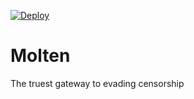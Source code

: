[![Deploy](https://www.herokucdn.com/deploy/button.svg)](https://heroku.com/deploy)

# Molten
The truest gateway to evading censorship
